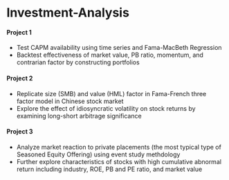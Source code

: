 # Investment-Analysis
#### Project 1
- Test CAPM availability using time series and Fama-MacBeth Regression
- Backtest effectiveness of market value, PB ratio, momentum, and contrarian factor by constructing portfolios

#### Project 2
- Replicate size (SMB) and value (HML) factor in Fama-French three factor model in Chinese stock market
- Explore the effect of idiosyncratic volatility on stock returns by examining long-short arbitrage significance


#### Project 3
- Analyze market reaction to private placements (the most typical type of Seasoned Equity Offering) using event study methdology
- Further explore characteristics of stocks with high cumulative abnormal return including industry, ROE, PB and PE ratio, and market value
